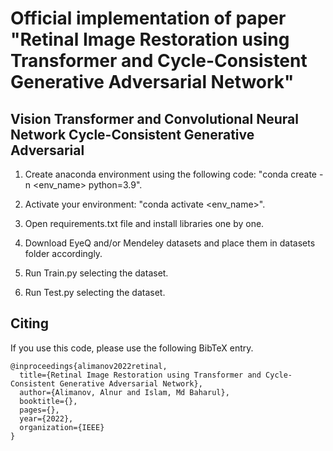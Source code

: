 # Official implementation of paper "Retinal Image Restoration using Transformer and Cycle-Consistent Generative Adversarial Network"
## Vision Transformer and Convolutional Neural Network Cycle-Consistent Generative Adversarial

1. Create anaconda environment using the following code: "conda create -n <env_name> python=3.9".

2. Activate your environment: "conda activate <env_name>".

3. Open requirements.txt file and install libraries one by one.

4. Download EyeQ and/or Mendeley datasets and place them in datasets folder accordingly.

5. Run Train.py selecting the dataset.

6. Run Test.py selecting the dataset.

## <a name="Citing"></a>Citing 

If you use this code, please use the following BibTeX entry.

```
@inproceedings{alimanov2022retinal,
  title={Retinal Image Restoration using Transformer and Cycle-Consistent Generative Adversarial Network},
  author={Alimanov, Alnur and Islam, Md Baharul},
  booktitle={},
  pages={},
  year={2022},
  organization={IEEE}
}

```
